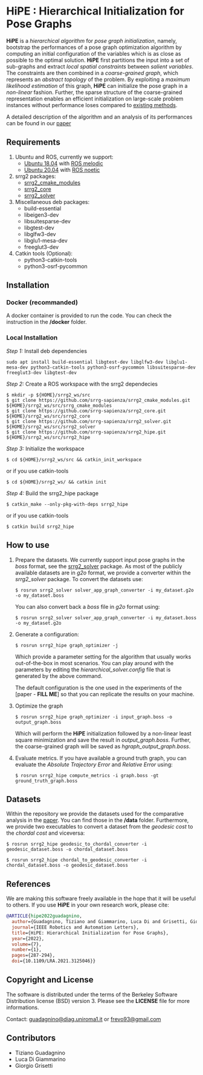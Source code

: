 # HiPE : Hierarchical Initialization for Pose Graphs

**HiPE** is a *hierarchical algorithm* for *pose graph initialization*, namely, bootstrap the performances of a pose graph optimization algorithm by computing an initial configuration of the variables which is as close as possible to the optimal solution. **HiPE**
first partitions the input into a set of sub-graphs and extract
*local spatial constraints* between *salient variables*. The
constraints are then combined in a *coarse-grained graph*,
which represents an *abstract topology* of the problem. By
exploiting a *maximum likelihood estimation* of this graph,
**HiPE** can initialize the pose graph in a *non-linear* fashion. Further, the sparse structure of the coarse-grained representation enables an efficient initialization
on large-scale problem instances without performance loses compared to [existing methods](https://www.cc.gatech.edu/~dellaert/ftp/Carlone15icra.pdf). 

A detailed description of the algorithm and an analysis of its performances can be found in our [paper](https://ieeexplore.ieee.org/document/9601288)

## Requirements

1. Ubuntu and ROS, currently we support:
   * [Ubuntu 18.04](https://releases.ubuntu.com/18.04/) with [ROS melodic](http://wiki.ros.org/melodic/Installation/Ubuntu)
   * [Ubuntu 20.04](https://releases.ubuntu.com/20.04/) with [ROS noetic](http://wiki.ros.org/noetic/Installation/Ubuntu)  
2. srrg2 packages:
   * [srrg2\_cmake\_modules](https://github.com/srrg-sapienza/srrg2_cmake_modules)
   * [srrg2\_core](https://github.com/srrg-sapienza/srrg2_core)
   * [srrg2\_solver](https://github.com/srrg-sapienza/srrg2_solver)  
3. Miscellaneous deb packages:
   * build-essential 
   * libeigen3-dev
   * libsuitesparse-dev
   * libgtest-dev
   * libglfw3-dev
   * libglu1-mesa-dev
   * freeglut3-dev  
4. Catkin tools (Optional):
   * python3-catkin-tools
   * python3-osrf-pycommon


## Installation

### Docker (recommanded)
A docker container is provided to run the code. You can check the instruction in the **/docker** folder.

### Local Installation

*Step 1:*  Install deb dependencies
```
sudo apt install build-essential libgtest-dev libglfw3-dev libglu1-mesa-dev python3-catkin-tools python3-osrf-pycommon libsuitesparse-dev freeglut3-dev libgtest-dev 
```

*Step 2:* Create a ROS workspace with the srrg2 dependecies
```
$ mkdir -p ${HOME}/srrg2_ws/src
$ git clone https://github.com/srrg-sapienza/srrg2_cmake_modules.git ${HOME}/srrg2_ws/src/srrg_cmake_modules
$ git clone https://github.com/srrg-sapienza/srrg2_core.git ${HOME}/srrg2_ws/src/srrg2_core
$ git clone https://github.com/srrg-sapienza/srrg2_solver.git ${HOME}/srrg2_ws/src/srrg2_solver
$ git clone https://github.com/srrg-sapienza/srrg2_hipe.git ${HOME}/srrg2_ws/src/srrg2_hipe
```

*Step 3:* Initialize the workspace
```
$ cd ${HOME}/srrg2_ws/src && catkin_init_workspace
```

or if you use catkin-tools

```
$ cd ${HOME}/srrg2_ws/ && catkin init
```

*Step 4:*  Build the srrg2\_hipe package
```
$ catkin_make --only-pkg-with-deps srrg2_hipe
```

or if you use catkin-tools

```
$ catkin build srrg2_hipe
```

## How to use

1. Prepare the datasets. We currently support input pose graphs in the _boss_ format, see the [srrg2\_solver](https://github.com/srrg-sapienza/srrg2_solver) package.
   As most of the publicly available datasets are in _g2o_ format, we provide a converter within the *srrg2_solver* package. To convert the datasets use:
   ```
   $ rosrun srrg2_solver solver_app_graph_converter -i my_dataset.g2o -o my_dataset.boss
   ```

   You can also convert back a _boss_ file in _g2o_ format using:
   ```
   $ rosrun srrg2_solver solver_app_graph_converter -i my_dataset.boss -o my_dataset.g2o
   ```
2. Generate a configuration:
   ```
   $ rosrun srrg2_hipe graph_optimizer -j
   ```
   Which provide a parameter setting for the algorithm that usually works out-of-the-box in most scenarios. You can play around with the parameters by editing the *hierarchical_solver.config* file that is generated by the above command.
   
   The default configuration is the one used in the experiments of the [paper - **FILL ME**] so that you can replicate the results on your machine.

3. Optimize the graph
   ```
   $ rosrun srrg2_hipe graph_optimizer -i input_graph.boss -o output_graph.boss
   ```
   Which will perform the **HiPE** initialization followed by a non-linear least square minimization and save the result in *output_graph.boss*. Further, the coarse-grained graph will be saved as *hgraph\_output\_graph.boss*.

4. Evaluate metrics. If you have available a ground truth graph, you can evaluate the *Absolute Trajectory Error* and *Relative Error* using:
   ```
   $ rosrun srrg2_hipe compute_metrics -i graph.boss -gt ground_truth_graph.boss
   ```
   
   
## Datasets

Within the repository we provide the datasets used for the comparative analysis in the [paper](https://ieeexplore.ieee.org/document/9601288). You can find those in the **/data** folder.
Furthermore, we provide two executables to convert a dataset from the *geodesic cost* to the *chordal cost* and viceversa:
```
$ rosrun srrg2_hipe geodesic_to_chordal_converter -i geodesic_dataset.boss -o chordal_dataset.boss
``` 
```
$ rosrun srrg2_hipe chordal_to_geodesic_converter -i chordal_dataset.boss -o geodesic_dataset.boss
``` 

## References

We are making this software freely available in the hope that it will be useful to others. If you use **HiPE** in your own research work, please cite:
```bibtex
@ARTICLE{hipe2022guadagnino,
  author={Guadagnino, Tiziano and Giammarino, Luca Di and Grisetti, Giorgio},
  journal={IEEE Robotics and Automation Letters}, 
  title={HiPE: Hierarchical Initialization for Pose Graphs}, 
  year={2022},
  volume={7},
  number={1},
  pages={287-294},
  doi={10.1109/LRA.2021.3125046}}
```
## Copyright and License 

The software is distributed under the terms of the Berkeley Software Distribution license (BSD) version 3.  Please see the **LICENSE** file for more informations.

Contact: guadagnino@diag.uniroma1.it or frevo93@gmail.com

## Contributors
* Tiziano Guadagnino
* Luca Di Giammarino
* Giorgio Grisetti
